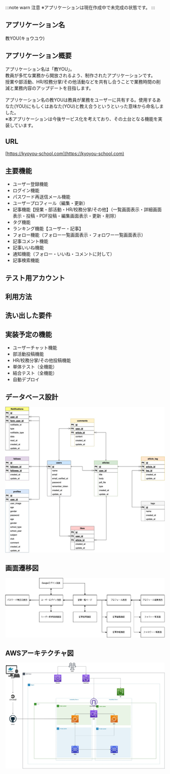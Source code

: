 :::note warn
注意
※アプリケーションは現在作成中で未完成の状態です。
:::
## アプリケーション名
教YOU(キョウユウ)
## アプリケーション概要
アプリケーション名は「教YOU」。<br>
教員が多忙な業務から開放されるよう、制作されたアプリケーションです。<br>
授業や部活動、HR/校務分掌/その他活動などを共有し合うことで業務時間の削減と業務内容のアップデートを目指します。<br>
<br>
アプリケーション名の教YOUは教員が業務をユーザーに共有する。使用するあなた(YOU)にもしくはあなた(YOU)と教え合うというといった意味から命名しました。<br>
※本アプリケーションは今後サービス化を考えており、その土台となる機能を実装しています。<br>
## URL
[https://kyoyou-school.com](https://kyoyou-school.com)
## 主要機能
- ユーザー登録機能
- ログイン機能
- パスワード再送信メール機能
- ユーザープロフィール（編集・更新）
- 記事機能【授業・部活動・HR/校務分掌/その他】（一覧画面表示・詳細画面表示・投稿・PDF投稿・編集画面表示・更新・削除）
- タグ機能
- ランキング機能【ユーザー・記事】
- フォロー機能（フォロー一覧画面表示・フォロワー一覧画面表示）
- 記事コメント機能
- 記事いいね機能
- 通知機能（フォロー・いいね・コメントに対して）
- 記事検索機能
## テスト用アカウント
## 利用方法
## 洗い出した要件
## 実装予定の機能
- ユーザーチャット機能
- 部活動投稿機能
- HR/校務分掌/その他投稿機能
- 単体テスト（全機能）
- 結合テスト（全機能）
- 自動デプロイ
## データベース設計
![教YOU-ER図](./images/教YOU-ER図.jpg)
## 画面遷移図
![教YOU-画面遷移図](./images/教YOU-画面遷移図.jpg)
## AWSアーキテクチャ図
![AWSアーキテクチャ図](./images//教YOU-AWSアーキテクチャ図.jpg)
